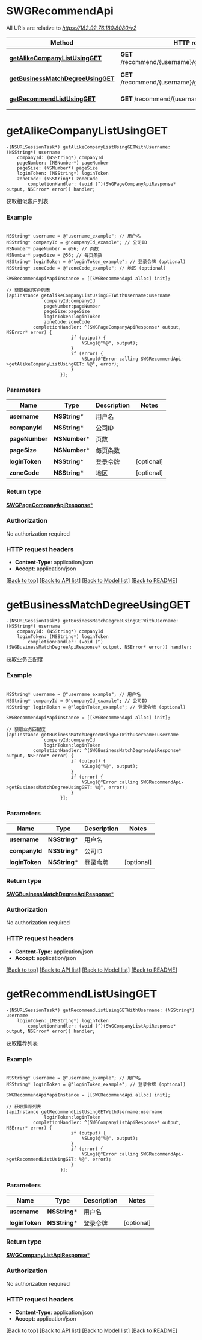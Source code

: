 # SWGRecommendApi

All URIs are relative to *https://182.92.76.180:8080/v2*

Method | HTTP request | Description
------------- | ------------- | -------------
[**getAlikeCompanyListUsingGET**](SWGRecommendApi.md#getalikecompanylistusingget) | **GET** /recommend/{username}/getAlikeCompanyList | 获取相似客户列表
[**getBusinessMatchDegreeUsingGET**](SWGRecommendApi.md#getbusinessmatchdegreeusingget) | **GET** /recommend/{username}/getBusinessMatchDegree | 获取业务匹配度
[**getRecommendListUsingGET**](SWGRecommendApi.md#getrecommendlistusingget) | **GET** /recommend/{username}/getRecommendList | 获取推荐列表


# **getAlikeCompanyListUsingGET**
```objc
-(NSURLSessionTask*) getAlikeCompanyListUsingGETWithUsername: (NSString*) username
    companyId: (NSString*) companyId
    pageNumber: (NSNumber*) pageNumber
    pageSize: (NSNumber*) pageSize
    loginToken: (NSString*) loginToken
    zoneCode: (NSString*) zoneCode
        completionHandler: (void (^)(SWGPageCompanyApiResponse* output, NSError* error)) handler;
```

获取相似客户列表

### Example 
```objc

NSString* username = @"username_example"; // 用户名
NSString* companyId = @"companyId_example"; // 公司ID
NSNumber* pageNumber = @56; // 页数
NSNumber* pageSize = @56; // 每页条数
NSString* loginToken = @"loginToken_example"; // 登录令牌 (optional)
NSString* zoneCode = @"zoneCode_example"; // 地区 (optional)

SWGRecommendApi*apiInstance = [[SWGRecommendApi alloc] init];

// 获取相似客户列表
[apiInstance getAlikeCompanyListUsingGETWithUsername:username
              companyId:companyId
              pageNumber:pageNumber
              pageSize:pageSize
              loginToken:loginToken
              zoneCode:zoneCode
          completionHandler: ^(SWGPageCompanyApiResponse* output, NSError* error) {
                        if (output) {
                            NSLog(@"%@", output);
                        }
                        if (error) {
                            NSLog(@"Error calling SWGRecommendApi->getAlikeCompanyListUsingGET: %@", error);
                        }
                    }];
```

### Parameters

Name | Type | Description  | Notes
------------- | ------------- | ------------- | -------------
 **username** | **NSString***| 用户名 | 
 **companyId** | **NSString***| 公司ID | 
 **pageNumber** | **NSNumber***| 页数 | 
 **pageSize** | **NSNumber***| 每页条数 | 
 **loginToken** | **NSString***| 登录令牌 | [optional] 
 **zoneCode** | **NSString***| 地区 | [optional] 

### Return type

[**SWGPageCompanyApiResponse***](SWGPageCompanyApiResponse.md)

### Authorization

No authorization required

### HTTP request headers

 - **Content-Type**: application/json
 - **Accept**: application/json

[[Back to top]](#) [[Back to API list]](../README.md#documentation-for-api-endpoints) [[Back to Model list]](../README.md#documentation-for-models) [[Back to README]](../README.md)

# **getBusinessMatchDegreeUsingGET**
```objc
-(NSURLSessionTask*) getBusinessMatchDegreeUsingGETWithUsername: (NSString*) username
    companyId: (NSString*) companyId
    loginToken: (NSString*) loginToken
        completionHandler: (void (^)(SWGBusinessMatchDegreeApiResponse* output, NSError* error)) handler;
```

获取业务匹配度

### Example 
```objc

NSString* username = @"username_example"; // 用户名
NSString* companyId = @"companyId_example"; // 公司ID
NSString* loginToken = @"loginToken_example"; // 登录令牌 (optional)

SWGRecommendApi*apiInstance = [[SWGRecommendApi alloc] init];

// 获取业务匹配度
[apiInstance getBusinessMatchDegreeUsingGETWithUsername:username
              companyId:companyId
              loginToken:loginToken
          completionHandler: ^(SWGBusinessMatchDegreeApiResponse* output, NSError* error) {
                        if (output) {
                            NSLog(@"%@", output);
                        }
                        if (error) {
                            NSLog(@"Error calling SWGRecommendApi->getBusinessMatchDegreeUsingGET: %@", error);
                        }
                    }];
```

### Parameters

Name | Type | Description  | Notes
------------- | ------------- | ------------- | -------------
 **username** | **NSString***| 用户名 | 
 **companyId** | **NSString***| 公司ID | 
 **loginToken** | **NSString***| 登录令牌 | [optional] 

### Return type

[**SWGBusinessMatchDegreeApiResponse***](SWGBusinessMatchDegreeApiResponse.md)

### Authorization

No authorization required

### HTTP request headers

 - **Content-Type**: application/json
 - **Accept**: application/json

[[Back to top]](#) [[Back to API list]](../README.md#documentation-for-api-endpoints) [[Back to Model list]](../README.md#documentation-for-models) [[Back to README]](../README.md)

# **getRecommendListUsingGET**
```objc
-(NSURLSessionTask*) getRecommendListUsingGETWithUsername: (NSString*) username
    loginToken: (NSString*) loginToken
        completionHandler: (void (^)(SWGCompanyListApiResponse* output, NSError* error)) handler;
```

获取推荐列表

### Example 
```objc

NSString* username = @"username_example"; // 用户名
NSString* loginToken = @"loginToken_example"; // 登录令牌 (optional)

SWGRecommendApi*apiInstance = [[SWGRecommendApi alloc] init];

// 获取推荐列表
[apiInstance getRecommendListUsingGETWithUsername:username
              loginToken:loginToken
          completionHandler: ^(SWGCompanyListApiResponse* output, NSError* error) {
                        if (output) {
                            NSLog(@"%@", output);
                        }
                        if (error) {
                            NSLog(@"Error calling SWGRecommendApi->getRecommendListUsingGET: %@", error);
                        }
                    }];
```

### Parameters

Name | Type | Description  | Notes
------------- | ------------- | ------------- | -------------
 **username** | **NSString***| 用户名 | 
 **loginToken** | **NSString***| 登录令牌 | [optional] 

### Return type

[**SWGCompanyListApiResponse***](SWGCompanyListApiResponse.md)

### Authorization

No authorization required

### HTTP request headers

 - **Content-Type**: application/json
 - **Accept**: application/json

[[Back to top]](#) [[Back to API list]](../README.md#documentation-for-api-endpoints) [[Back to Model list]](../README.md#documentation-for-models) [[Back to README]](../README.md)

